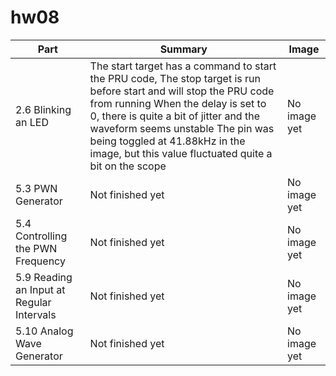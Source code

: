 # hw08  

Part | Summary | Image|
|----|---------|------|
2.6 Blinking an LED | The start target has a command to start the PRU code, The stop target is run before start and will stop the PRU code from running When the delay is set to 0, there is quite a bit of jitter and the waveform seems unstable The pin was being toggled at 41.88kHz in the image, but this value fluctuated quite a bit on the scope | No image yet|
5.3 PWN Generator | Not finished yet | No image yet|
5.4 Controlling the PWN Frequency | Not finished yet | No image yet|
5.9 Reading an Input at Regular Intervals | Not finished yet | No image yet|
5.10 Analog Wave Generator | Not finished yet | No image yet|
